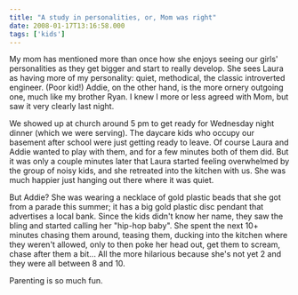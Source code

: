 ```yaml
---
title: "A study in personalities, or, Mom was right"
date: 2008-01-17T13:16:58.000
tags: ['kids']
---
```


My mom has mentioned more than once how she enjoys seeing our girls' personalities as they get bigger and start to really develop. She sees Laura as having more of my personality: quiet, methodical, the classic introverted engineer. (Poor kid!) Addie, on the other hand, is the more ornery outgoing one, much like my brother Ryan. I knew I more or less agreed with Mom, but saw it very clearly last night.

We showed up at church around 5 pm to get ready for Wednesday night dinner (which we were serving). The daycare kids who occupy our basement after school were just getting ready to leave. Of course Laura and Addie wanted to play with them, and for a few minutes both of them did. But it was only a couple minutes later that Laura started feeling overwhelmed by the group of noisy kids, and she retreated into the kitchen with us. She was much happier just hanging out there where it was quiet.

But Addie? She was wearing a necklace of gold plastic beads that she got from a parade this summer; it has a big gold plastic disc pendant that advertises a local bank. Since the kids didn't know her name, they saw the bling and started calling her "hip-hop baby". She spent the next 10+ minutes chasing them around, teasing them, ducking into the kitchen where they weren't allowed, only to then poke her head out, get them to scream, chase after them a bit... All the more hilarious because she's not yet 2 and they were all between 8 and 10.

Parenting is so much fun.
